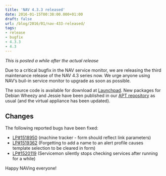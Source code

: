 ```yaml
---
title: 'NAV 4.3.3 released'
date: 2016-01-15T00:38:00.000+01:00
draft: false
url: /blog/2016/01/nav-433-released/
tags: 
- release
- bugfix
- 4.3.3
- 4.3
---
```


_This is posted a while after the actual release_

Due to a critical bugfix in the NAV service monitor, we are releasing the third maintenance release of the NAV 4.3 series now. We urge anyone using NAV’s buil-in service monitor to upgrade as soon as possible.

The source code is available for download at [Launchpad](https://launchpad.net/nav/4.3/4.3.3). New packages for Debian Wheezy and Jessie have been published in our [APT repository](https://nav.uninett.no/install-instructions/#debian) as usual (and the virtual appliance has been updated).

## Changes

The following reported bugs have been fixed:

*   [LP#1518950](https://bugs.launchpad.net/nav/+bug/1518950/) (machine tracker - form should reflect link parameters)
*   [LP#1519362](https://bugs.launchpad.net/nav/+bug/1519362/) (Forgetting to add a name to an alert profile causes template selection to be cleared in form)
*   [LP#1520119](https://bugs.launchpad.net/nav/+bug/1520119/) (Servicemon silently stops checking services after running for a while)

Happy NAVing everyone!
